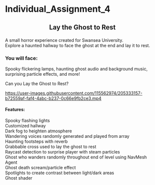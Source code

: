 # Individual_Assignment_4

## <p align="center"> Lay the Ghost to Rest </p> 
A small horror experience created for Swansea University.  
Explore a haunted hallway to face the ghost at the end and lay it to rest.  

### You will face:  
Spooky flickering lamps, haunting ghost audio and background music, surprising particle effects, and more!  

Can you Lay the Ghost to Rest?








https://user-images.githubusercontent.com/115562974/205333157-b72559af-faf4-4abc-b237-0c66e9fb2ce3.mp4


#### Features:
Spooky flashing lights  
Customized hallway  
Dark fog to heighten atmosphere  
Wandering voices randomly generated and played from array  
Haunting footsteps with reverb  
Grabbable cross used to lay the ghost to rest  
Raycast detection to surprise player with steam particles  
Ghost who wanders randomly throughout end of level using NavMesh Agent  
Ghost death scream/particle effect  
Spotlights to create contrast between light/dark areas  
Ghost shader  




